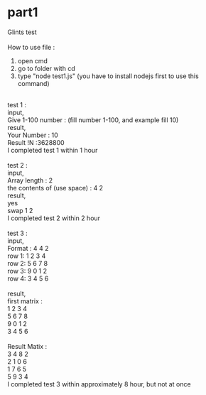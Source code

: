 # part1
Glints test <br>
 <br>
How to use file : <br>
1. open cmd <br>
2. go to folder with cd <br>
3. type "node test1.js" (you have to install nodejs first to use this command) <br>
 <br>
test 1 : <br>
input, <br>
Give 1-100 number : (fill number 1-100, and example fill 10) <br>
result, <br>
Your Number : 10 <br>
Result !N :3628800 <br>
I completed test 1 within 1 hour <br>
 <br>
test 2 : <br>
input, <br>
Array length : 2 <br>
the contents of (use space) : 4 2 <br>
result, <br>
yes <br>
swap 1 2 <br>
I completed test 2 within 2 hour <br>
 <br>
test 3 : <br>
input, <br>
Format : 4 4 2 <br>
row 1: 1 2 3 4 <br>
row 2: 5 6 7 8 <br>
row 3: 9 0 1 2 <br>
row 4: 3 4 5 6 <br>
 <br>
result,<br>
first matrix : <br>
 1 2 3 4 <br>
 5 6 7 8 <br>
 9 0 1 2 <br>
 3 4 5 6 <br>
 <br>
Result Matix : <br>
 3 4 8 2 <br>
 2 1 0 6 <br>
 1 7 6 5 <br>
 5 9 3 4 <br>
I completed test 3 within approximately 8 hour, but not at once <br>

